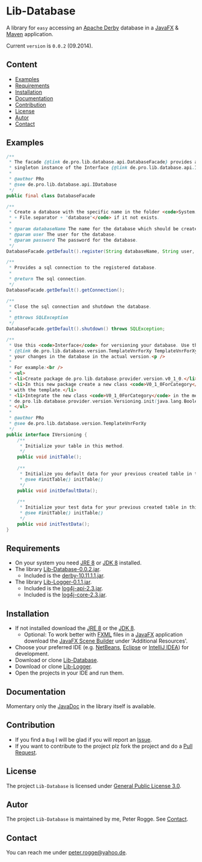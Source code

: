 Lib-Database
============

A library for `easy` accessing an [Apache Derby] database in a [JavaFX] &amp; [Maven] application.

Current `version` is `0.0.2` (09.2014).



Content
-------

* [Examples](#Examples)
* [Requirements](#Requirements)
* [Installation](#Installation)
* [Documentation](#Documentation)
* [Contribution](#Contribution)
* [License](#License)
* [Autor](#Autor)
* [Contact](#Contact)



Examples<a name="Examples" />
-------

```java
/**
 * The facade {@link de.pro.lib.database.api.DatabaseFacade} provides a 
 * singleton instance of the Interface {@link de.pro.lib.database.api.IDatabase}.
 *
 * @author PRo
 * @see de.pro.lib.database.api.IDatabase
 */
public final class DatabaseFacade
```

```java
/**
 * Create a database with the specific name in the folder <code>System.getProperty("user.dir")
 * + File.separator + "database"</code> if it not exists.
 * 
 * @param databaseName The name for the database which should be created.
 * @param user The user for the database.
 * @param password The password for the database.
 */
DatabaseFacade.getDefault().register(String databaseName, String user, String password);
```

```java
/**
 * Provides a sql connection to the registered database.
 * 
 * @return The sql connection.
 */
DatabaseFacade.getDefault().getConnection();
```

```java
/**
 * Close the sql connection and shutdown the database.
 * 
 * @throws SQLException 
 */
DatabaseFacade.getDefault().shutdown() throws SQLException;
```

```java
/**
 * Use this <code>Interface</code> for versioning your database. Use the template
 * {@link de.pro.lib.database.version.TemplateVnrForXy TemplateVnrForXy} to implement
 * your changes in the database in the actual version.<p />
 * 
 * For example:<br />
 * <ul>
 * <li>Create package de.pro.lib.database.provider.version.v0_1_0.</li>
 * <li>In this new package create a new class <code>V0_1_0ForCategory</code>
 * with the template.</li>
 * <li>Integrate the new class <code>V0_1_0ForCategory</code> in the method
 * de.pro.lib.database.provider.version.Versioning.init(java.lang.Boolean)
 * </ul>
 *
 * @author PRo
 * @see de.pro.lib.database.version.TemplateVnrForXy
 */
public interface IVersioning {
    /**
     * Initialize your table in this method.
     */
    public void initTable();
    
    /**
     * Initialize you default data for your previous created table in this method.
     * @see #initTable() initTable()
     */
    public void initDefaultData();
    
    /**
     * Initialize your test data for your previous created table in this method.
     * @see #initTable() initTable()
     */
    public void initTestData();
}
```



Requirements<a name="Requirements" />
------------

* On your system you need [JRE 8] or [JDK 8] installed.
* The library [Lib-Database-0.0.2.jar](#Installation).
  * Included is the [derby-10.11.1.1.jar].
* The library [Lib-Logger-0.1.1.jar](#Installation).
  * Included is the [log4j-api-2.3.jar].
  * Included is the [log4j-core-2.3.jar].


Installation<a name="Installation" />
------------

* If not installed download the [JRE 8] or the [JDK 8].
  * Optional: To work better with [FXML] files in a [JavaFX] application download the [JavaFX Scene Builder] under 'Additional Resources'.
* Choose your preferred IDE (e.g. [NetBeans], [Eclipse] or [IntelliJ IDEA]) for development.
* Download or clone [Lib-Database].
* Download or clone [Lib-Logger].
* Open the projects in your IDE and run them.



Documentation<a name="Documentation" />
-------------

Momentary only the [JavaDoc] in the library itself is available.



Contribution<a name="Contribution" />
------------

* If you find a `Bug` I will be glad if you will report an [Issue].
* If you want to contribute to the project plz fork the project and do a [Pull Request].



License<a name="License" />
-------

The project `Lib-Database` is licensed under [General Public License 3.0].



Autor<a name="Autor" />
-----

The project `Lib-Database` is maintained by me, Peter Rogge. See [Contact](#Contact).



Contact<a name="Contact" />
-------

You can reach me under <peter.rogge@yahoo.de>.



[//]: # (Links)
[Apache Derby]:http://db.apache.org/derby/
[derby-10.11.1.1.jar]:http://db.apache.org/derby/
[Eclipse]:https://www.eclipse.org/
[FXML]:http://docs.oracle.com/javafx/2/fxml_get_started/jfxpub-fxml_get_started.htm
[General Public License 3.0]:http://www.gnu.org/licenses/gpl-3.0.en.html
[IntelliJ IDEA]:http://www.jetbrains.com/idea/
[Issue]:https://github.com/Naoghuman/lib-database/issues
[JavaDoc]:http://www.oracle.com/technetwork/java/javase/documentation/index-jsp-135444.html
[JavaFX]:http://docs.oracle.com/javase/8/javase-clienttechnologies.htm
[JavaFX Scene Builder]:http://www.oracle.com/technetwork/java/javase/downloads/index.html
[JDK 8]:http://www.oracle.com/technetwork/java/javase/downloads/jdk8-downloads-2133151.html
[JRE 8]:http://www.oracle.com/technetwork/java/javase/downloads/jre8-downloads-2133155.html
[Lib-Database]:https://github.com/Naoghuman/lib-database
[Lib-Logger]:https://github.com/Naoghuman/lib-logger
[log4j-api-2.3.jar]:https://logging.apache.org/log4j/2.0/log4j-web/dependencies.html
[log4j-core-2.3.jar]:https://logging.apache.org/log4j/2.0/log4j-web/dependencies.html
[Maven]:http://maven.apache.org/
[NetBeans]:https://netbeans.org/
[Pull Request]:https://help.github.com/articles/using-pull-requests


